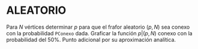 # ALEATORIO

Para $N$ vértices determinar $p$ para que el frafor aleatorio $(p, N)$ sea conexo con la probabilidad `PConexo` dada. Graficar la función $p|(p,N)$ conexo con la probabilidad del 50%. Punto adicional por su aproximación analítica.

